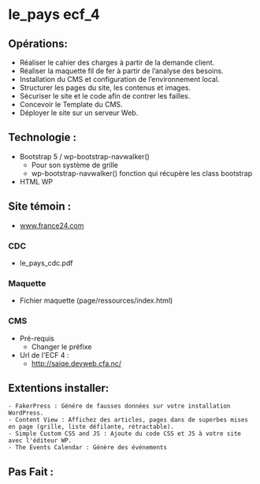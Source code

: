 # le_pays ecf_4
 ## Opérations:
- Réaliser le cahier des charges à partir de la demande client.
- Réaliser la maquette fil de fer à partir de l’analyse des besoins.
- Installation du CMS et configuration de l’environnement local.
- Structurer les pages du site, les contenus et images.
- Sécuriser le site et le code afin de contrer les failles.
- Concevoir le Template du CMS.
- Déployer le site sur un serveur Web.
## Technologie : 
- Bootstrap 5 / wp-bootstrap-navwalker()
  - Pour son système de grille
  - wp-bootstrap-navwalker() fonction qui récupère les class bootstrap
- HTML WP
## Site témoin :
  - www.france24.com
### CDC
- le_pays_cdc.pdf
### Maquette
- Fichier maquette (page/ressources/index.html)
### CMS
- Pré-requis
  - Changer le préfixe
- Url de l'ECF 4 :
  - http://saiqe.devweb.cfa.nc/
## Extentions installer:
    - FakerPress : Génére de fausses données sur votre installation WordPress.
    - Content View : Affichez des articles, pages dans de superbes mises en page (grille, liste défilante, rétractable).
    - Simple Custom CSS and JS : Ajoute du code CSS et JS à votre site avec l'éditeur WP.
    - The Events Calendar : Génère des événements
## Pas Fait :
  

